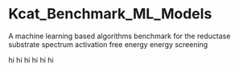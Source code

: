 # Kcat_Benchmark_ML_Models
A machine learning based algorithms benchmark for the reductase substrate spectrum activation free energy energy screening


hi hi hi hi hi hi 